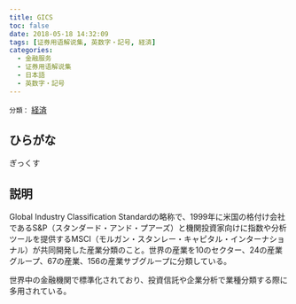 ```yaml
---
title: GICS
toc: false
date: 2018-05-18 14:32:09
tags: [证券用语解说集, 英数字・記号, 経済]
categories:
  - 金融服务
  - 证券用语解说集
  - 日本語
  - 英数字・記号
---
```


`分類：` [経済](/tags/経済/)

## ひらがな

ぎっくす

## 説明

Global Industry Classification Standardの略称で、1999年に米国の格付け会社であるS&P（スタンダード・アンド・プアーズ）と機関投資家向けに指数や分析ツールを提供するMSCI（モルガン・スタンレー・キャピタル・インターナショナル）が共同開発した産業分類のこと。世界の産業を10のセクター、24の産業グループ、67の産業、156の産業サブグループに分類している。

世界中の金融機関で標準化されており、投資信託や企業分析で業種分類する際に多用されている。
